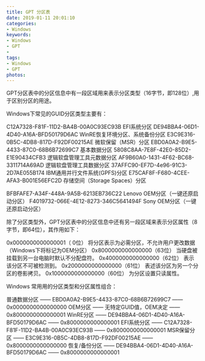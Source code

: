 ```yaml
---
title: GPT 分区表
date: 2019-01-11 20:01:10
categories:
- Windows
keywords:
- Windows
- GPT
-
tags:
- Windows
- GPT
photos:
---
```


GPT分区表中的分区信息中有一段区域用来表示分区类型（16字节，即128位）,用于区别分区的用途。

Windows下常见的GUID分区类型主要有：

C12A7328-F81F-11D2-BA4B-00A0C93EC93B    EFI系统分区
DE94BBA4-06D1-4D40-A16A-BFD50179D6AC    WinRE恢复环境分区、系统备份分区
E3C9E316-0B5C-4DB8-817D-F92DF00215AE    微软保留（MSR）分区
EBD0A0A2-B9E5-4433-87C0-68B6B72699C7    基本数据分区
5808C8AA-7E8F-42E0-85D2-E1E90434CFB3    逻辑软盘管理工具元数据分区
AF9B60A0-1431-4F62-BC68-3311714A69AD    逻辑软盘管理工具数据分区
37AFFC90-EF7D-4e96-91C3-2D7AE055B174    IBM通用并行文件系统(GPFS)分区
E75CAF8F-F680-4CEE-AFA3-B001E56EFC2D    存储空间（Storage Spaces）分区

BFBFAFE7-A34F-448A-9A5B-6213EB736C22    Lenovo OEM分区（一键还原启动分区）
F4019732-066E-4E12-8273-346C5641494F    Sony OEM分区（一键还原启动分区）

除了分区类型外，GPT分区表中的分区信息中还有另一段区域来表示分区属性（8字节，即64位），其作用如下：

0x0000000000000001（ 0位）    将分区表示为必需分区，不允许用户更改数据（Windows下将标记为OEM分区）
0x8000000000000000（63位）    当硬盘被挂载到另一台电脑时默认不分配盘符。
0x4000000000000000（62位）    表示该分区不可被检测到。
0x2000000000000000（61位）    表述该分区为另一个分区的卷影拷贝。
0x1000000000000000（60位）    为分区设置只读属性。

Windows 常用用的分区类型和分区属性组合：

普通数据分区  ——  EBD0A0A2-B9E5-4433-87C0-68B6B72699C7  ——  0x0000000000000000
OEM分区  ——  无特定GUID值，OEM决定  ——  0x8000000000000001
WinRE分区  ——  DE94BBA4-06D1-4D40-A16A-BFD50179D6AC  ——  0x8000000000000001
EFI系统分区  ——  C12A7328-F81F-11D2-BA4B-00A0C93EC93B  ——  0x8000000000000001
MSR保留分区  ——  E3C9E316-0B5C-4DB8-817D-F92DF00215AE  ——  0x8000000000000000
恢复/备份分区  ——  DE94BBA4-06D1-4D40-A16A-BFD50179D6AC  ——  0x8000000000000001
